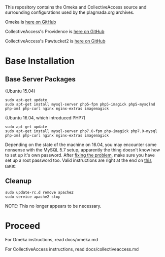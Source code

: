 This repository contains the Omeka and CollectiveAccess source and surrounding configurations used by the plagmada.org archives.

Omeka is [here on GitHub](https://github.com/omeka/Omeka)

CollectiveAccess's Providence is [here on GitHub](https://github.com/collectiveaccess/providence)

CollectiveAccess's Pawtucket2 is [here on GitHub](https://github.com/collectiveaccess/pawtucket2)

# Base Installation

## Base Server Packages

(Ubuntu 15.04)

```
sudo apt-get update
sudo apt-get install mysql-server php5-fpm php5-imagick php5-mysqlnd php-xml php-curl nginx nginx-extras imagemagick
```

(Ubuntu 16.04, which introduced PHP7)

```
sudo apt-get update
sudo apt-get install mysql-server php7.0-fpm php-imagick php7.0-mysql php-xml php-curl nginx nginx-extras imagemagick
```

Depending on the state of the machine on 16.04, you may encounter some nonsense with the MySQL 5.7 setup, apparently the thing doesn't know how to set up it's own password. After [fixing the problem](https://mirzmaster.wordpress.com/2009/01/16/mysql-access-denied-for-user-debian-sys-maintlocalhost/), make sure you have set up a root password too. Valid instructions are right at the end on [this page](https://bugs.launchpad.net/ubuntu/+source/mysql-5.7/+bug/1571668)

## Cleanup

```
sudo update-rc.d remove apache2
sudo service apache2 stop
```

NOTE: This no longer appears to be necessary.

# Proceed

For Omeka instructions, read docs/omeka.md

For CollectiveAccess instructions, read docs/collectiveaccess.md